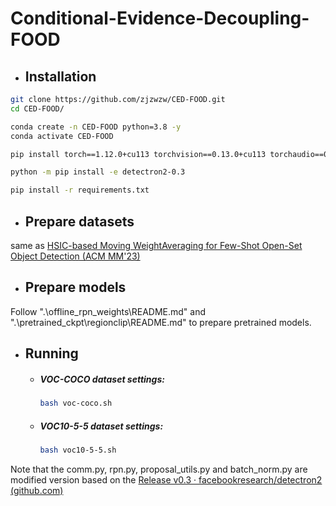 # Conditional-Evidence-Decoupling-FOOD



- ## **Installation**

```bash
git clone https://github.com/zjzwzw/CED-FOOD.git
cd CED-FOOD/

conda create -n CED-FOOD python=3.8 -y
conda activate CED-FOOD

pip install torch==1.12.0+cu113 torchvision==0.13.0+cu113 torchaudio==0.12.0 --extra-index-url https://download.pytorch.org/whl/cu113

python -m pip install -e detectron2-0.3

pip install -r requirements.txt
```

- ## **Prepare datasets**

same as [HSIC-based Moving WeightAveraging for Few-Shot Open-Set Object Detection (ACM MM'23)](https://github.com/binyisu/food)

- ## Prepare models

Follow ".\offline_rpn_weights\README.md" and ".\pretrained_ckpt\regionclip\README.md" to prepare pretrained models.

- ## Running

  - ##### VOC-COCO dataset settings:

    ```bash
    bash voc-coco.sh
    ```

  - ##### VOC10-5-5 dataset settings:

    ```bash
    bash voc10-5-5.sh
    ```

  
  

Note that the comm.py, rpn.py, proposal_utils.py and batch_norm.py are modified version based on the [Release v0.3 · facebookresearch/detectron2 (github.com)](https://github.com/facebookresearch/detectron2/releases/tag/v0.3)
